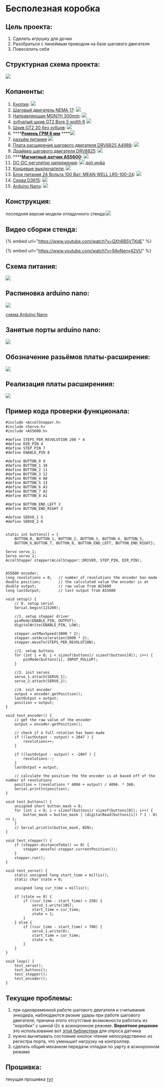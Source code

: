 # Бесполезная коробка

## Цель проекта:

1. Сделать игрушку для дочки
2. Разобраться с линеймым приводом на базе шагового двигателя
3. Повеселить себя

## Структурная схема проекта:

 

![](.gitbook/assets/photo5352776780357939252.jpg)

## Копаненты:



1. [Кнопки](https://aliexpress.ru/item/10pcs-Mini-12mm-Toggle-Rocker-Switch-6-Pins-2-Position-3-Position-ON-OFF-ON-OFF/4000238840867.html?spm=a2g0s.9042311.0.0.264d33edreTiCg&_ga=2.268409480.721664696.1612051115-530682806.1605135245&_gac=1.114393461.1610796936.CjwKCAiAuoqABhAsEiwAdSkVVCUs5nTX80VVDpcnxLvB3kZpXs2zuaedRuR_P9vpGu__abLf1sHESBoCMw4QAvD_BwE): ![](.gitbook/assets/screenshot-from-2021-02-02-12-42-39.png) 
2. [Шаговый двигатель NEMA 17](https://aliexpress.ru/item/4000329570564.html?spm=a2g0o.productlist.0.0.550816d5g7iG02&s=p&ad_pvid=202102171649262241762909808400006084000_1&algo_pvid=74b4ed5f-48ea-4d00-8ceb-39b771c87547&algo_expid=74b4ed5f-48ea-4d00-8ceb-39b771c87547-0&btsid=0b8b15cb16136093662915169e17f0&ws_ab_test=searchweb0_0,searchweb201602_,searchweb201603_): ![](.gitbook/assets/screenshot-from-2021-02-18-03-50-08.png) 
3. [Направляющая MGN7H 300mm](https://aliexpress.ru/item/MGN7-MGN12-MGN15-MGN9-L-100-200-350-500-600-800mm-miniature-linear-rail-slide-1pcs/4000264234020.html?spm=a2g0s.9042311.0.0.264d33edV28rk1&_ga=2.58105772.721664696.1612051115-530682806.1605135245&_gac=1.52601434.1610796936.CjwKCAiAuoqABhAsEiwAdSkVVCUs5nTX80VVDpcnxLvB3kZpXs2zuaedRuR_P9vpGu__abLf1sHESBoCMw4QAvD_BwE): ![](.gitbook/assets/screenshot-from-2021-02-02-12-46-36.png) 
4. [зубчатый шкив GT2 Bore 5 width 6](https://aliexpress.ru/item/High-Quality-GT2-Timing-Pulley-20-teeth-Bore-5mm-8mm-Aluminum-2GT-Synchronous-Wheel-3D-Printer/4000898906136.html?spm=a2g0s.9042311.0.0.264d33edffujk0&_ga=2.61209386.721664696.1612051115-530682806.1605135245&_gac=1.82479716.1610796936.CjwKCAiAuoqABhAsEiwAdSkVVCUs5nTX80VVDpcnxLvB3kZpXs2zuaedRuR_P9vpGu__abLf1sHESBoCMw4QAvD_BwE) ![](.gitbook/assets/screenshot-from-2021-02-02-12-55-43.png) 
5. [Шкив GT2 20 без зубцов](https://aliexpress.ru/item/GT2-Pulley-16-20-Without-Teeth-Pulley-16-20Teeth-OR-without-Teeth-Timing-Gear-Bore-3MM/32512894329.html?spm=a2g0s.9042311.0.0.264d33edSwKw4B&_ga=2.61389354.721664696.1612051115-530682806.1605135245&_gac=1.16302788.1612302785.CjwKCAiAjeSABhAPEiwAqfxURVnAwRXYoBPZ3WxVAR4feCVnuMGysp3E3lEiteS4H-q8LJ6nynU2xxoCko8QAvD_BwE):  ![](.gitbook/assets/screenshot-from-2021-02-03-02-09-10.png) 
6. \*\*\*\*[**Ремень ГРМ 6 мм**](https://aliexpress.ru/item/1m-2m-5m-10m-lot-GT2-6mm-open-timing-belt-width-6mm-GT2-belt-Rubber-Aramid/10000401582873.html?spm=a2g0s.9042311.0.0.264d33edk60mRf&_ga=2.67033000.721664696.1612051115-530682806.1605135245&_gac=1.84984299.1610796936.CjwKCAiAuoqABhAsEiwAdSkVVCUs5nTX80VVDpcnxLvB3kZpXs2zuaedRuR_P9vpGu__abLf1sHESBoCMw4QAvD_BwE) ****![](.gitbook/assets/screenshot-from-2021-02-02-13-10-04.png) 
7. [разъём питания](https://www.aliexpress.com/item/32706948395.html?spm=a2g0o.placeorder.0.0.6a3729fdQrTPAv&mp=1&_ga=2.186203887.733649584.1612867822-530682806.1605135245&_gac=1.114402677.1612393293.CjwKCAiAsOmABhAwEiwAEBR0ZoQVOcgG0DaGH8qnhtB28t2LdHiSB6GSdQXWdLqeA8_Wg5yumM56ehoC7-UQAvD_BwE)  ![](.gitbook/assets/screenshot-from-2021-02-09-13-54-12.png) 
8. [Плата расширения шагового двигателя DRV8825 A4988](https://aliexpress.ru/item/42-Stepper-Motor-Driver-Expansion-Board-DRV8825-A4988-3D-Printer-Parts-Control-Shield-Module-For-Arduino/4000772974580.html?spm=a2g0s.9042311.0.0.264d4c4dGZ6dwF&_ga=2.254851598.721664696.1612051115-530682806.1605135245&_gac=1.223396457.1612308157.CjwKCAiAjeSABhAPEiwAqfxURU6SgqMSpneTdudvHVfqPxbiaVtaGNwp5Z0pYRTR7Jnq-5hC8eiXThoCH3cQAvD_BwE&sku_id=10000007739648050): ![](.gitbook/assets/screenshot-from-2021-02-02-12-25-46.png) 
9. [Драйвер шагового двигателя DRV8825](https://aliexpress.ru/item/3D-Printer-Parts-StepStick-DRV8825-Stepper-Motor-Driver-With-Heat-sink-Carrier-Reprap-4-layer-PCB/32618856994.html?spm=a2g0s.9042311.0.0.264d4c4dGZ6dwF&_ga=2.237425158.721664696.1612051115-530682806.1605135245&_gac=1.119636730.1612308157.CjwKCAiAjeSABhAPEiwAqfxURU6SgqMSpneTdudvHVfqPxbiaVtaGNwp5Z0pYRTR7Jnq-5hC8eiXThoCH3cQAvD_BwE&sku_id=59319975710): ![](.gitbook/assets/screenshot-from-2021-02-02-12-26-00.png) 
10. \*\*\*\*[**Магнитный датчик AS5600**](https://aliexpress.ru/item/AS5600-magnetic-encoder-magnetic-induction-angle-measurement-sensor-module-12bit-high-precision/4000551682522.html?spm=a2g0s.9042311.0.0.264d33edTr0gcC&_ga=2.263126666.721664696.1612051115-530682806.1605135245&_gac=1.229861102.1612308157.CjwKCAiAjeSABhAPEiwAqfxURU6SgqMSpneTdudvHVfqPxbiaVtaGNwp5Z0pYRTR7Jnq-5hC8eiXThoCH3cQAvD_BwE&sku_id=10000002869296963)**:** ![](.gitbook/assets/screenshot-from-2021-02-02-11-51-11.png) 
11. [DC-DC регулятор напряжения](https://aliexpress.ru/item/33004374185.html?spm=a2g0o.productlist.0.0.63734940WFkuHK&algo_pvid=69b1ce41-6fe2-4ea3-9b8d-426b5a752cef&algo_expid=69b1ce41-6fe2-4ea3-9b8d-426b5a752cef-0&btsid=0b8b035c16138588368628898e0816&ws_ab_test=searchweb0_0,searchweb201602_,searchweb201603_&sku_id=67088944738): ![](.gitbook/assets/screenshot-from-2021-02-21-01-07-41.png) [доп инфа](http://wiki.sunfounder.cc/index.php?title=Step-down_DC-DC_Converter_Module)
12. [Концевые выключатели:](https://aliexpress.ru/item/1005002095893731.html?spm=a2g0o.productlist.0.0.738c5adf1HHuBW&algo_pvid=881a52cb-539b-430d-be31-5b1113a0f7ba&algo_expid=881a52cb-539b-430d-be31-5b1113a0f7ba-2&btsid=0b8b035616123513749206658ebd18&ws_ab_test=searchweb0_0,searchweb201602_,searchweb201603_&sku_id=12000018727208471) ![](.gitbook/assets/screenshot-from-2021-02-03-14-23-38.png) 
13. [Блок питания 24 Вольта 100 Ват: MEAN WELL  LRS-100-24](https://aliexpress.ru/item/4000583760898.html?spm=a2g0o.cart.0.0.31273c00FpFe9I&mp=1&_ga=2.228498075.721664696.1612051115-530682806.1605135245&_gac=1.126968447.1612308157.CjwKCAiAjeSABhAPEiwAqfxURU6SgqMSpneTdudvHVfqPxbiaVtaGNwp5Z0pYRTR7Jnq-5hC8eiXThoCH3cQAvD_BwE): ![](.gitbook/assets/screenshot-from-2021-02-03-14-28-47.png) 
14. [Серва D3615](https://aliexpress.ru/item/32591892775.html?spm=a2g0o.productlist.0.0.64122326MxbxwF&algo_pvid=d103a923-3100-482d-b945-38f32df2212a&algo_expid=d103a923-3100-482d-b945-38f32df2212a-0&btsid=0b8b158f16123942747607896e3a4e&ws_ab_test=searchweb0_0,searchweb201602_,searchweb201603_): ![](.gitbook/assets/screenshot-from-2021-02-04-02-16-39.png) 
15. [Arduino Nano](https://aliexpress.ru/item/1005001706390728.html?spm=a2g0o.productlist.0.0.427d1a9bqL1tBw&algo_pvid=d1bf206a-003e-4e88-aa41-8123fbea8f6f&algo_expid=d1bf206a-003e-4e88-aa41-8123fbea8f6f-0&btsid=0b8b15f516147304314408509e7153&ws_ab_test=searchweb0_0,searchweb201602_,searchweb201603_&sku_id=12000017234301331): ![](.gitbook/assets/screenshot-from-2021-03-03-03-14-45.png) 

## Конструкция:

последняя версия модели отладочного стенда:[![](.gitbook/assets/screenshot-from-2021-02-10-18-14-02.png)](https://cad.onshape.com/documents/125a385a616ec6f2df24a618/w/73a084dbbe324177ee5459c5/e/6f8e287a4627f32adfb02f55)

## Видео сборки стенда:

{% embed url="https://www.youtube.com/watch?v=QXh6B5VTKdE" %}

{% embed url="https://www.youtube.com/watch?v=9AvNeny42VU" %}

## Схема питания:

 

![](.gitbook/assets/photo5271509028385698236.jpg)

## Распиновка arduino nano:

 

![](.gitbook/assets/arduino-nano-pinout.jpg)

[схема Arduino Nano](https://www.arduino.cc/en/uploads/Main/ArduinoNano30Schematic.pdf)

## Занятые порты arduino nano:



  

![](.gitbook/assets/photo5330142757974553127.jpg)

##  Обозначение разьёмов платы-расширения:

 

![](.gitbook/assets/photo5330142757974553126.jpg)

## Реализация платы расширениия:

 

![](.gitbook/assets/photo5321231280655938872.jpg)

## Пример кода проверки функционала:

```text
#include <AccelStepper.h>
#include <Servo.h>
#include <AS5600.h>

#define STEPS_PER_REVOLUTION 200 * 4
#define DIR_PIN 4
#define STEP_PIN 7
#define ENABLE_PIN 8

#define BUTTON_0 9
#define BUTTON_1 10
#define BUTTON_2 11
#define BUTTON_3 12
#define BUTTON_4 A0
#define BUTTON_5 13
#define BUTTON_6 A3
#define BUTTON_7 A2
#define BUTTON_8 A1

#define BUTTON_END_LEFT 2
#define BUTTON_END_RIGHT 3

#define SERVO_1 5
#define SERVO_2 6


static int buttons[] = {
	BUTTON_0, BUTTON_1, BUTTON_2, BUTTON_3, BUTTON_4, BUTTON_5,
	BUTTON_6,BUTTON_7, BUTTON_8, BUTTON_END_LEFT, BUTTON_END_RIGHT};

Servo servo_1;
Servo servo_2;
AccelStepper stepper(AccelStepper::DRIVER, STEP_PIN, DIR_PIN);


AS5600 encoder;
long revolutions = 0;	// number of revolutions the encoder has made
double position;		// the calculated value the encoder is at
double output;			// raw value from AS5600
long lastOutput;		// last output from AS5600

void setup() {
	// 0. setup serial
	Serial.begin(115200);

	//1. setup stepper driver
	pinMode(ENABLE_PIN, OUTPUT);
	digitalWrite(ENABLE_PIN, LOW);

	stepper.setMaxSpeed(3000 * 2);
	stepper.setAcceleration(5000 * 2);
	stepper.moveTo(STEPS_PER_REVOLUTION);

	//2. setup buttons
	for (int i = 0; i < sizeof(buttons)/ sizeof(buttons[0]); i++) {
		pinMode(buttons[i], INPUT_PULLUP); 
	}

	//3. init servos
	servo_1.attach(SERVO_1);
	servo_2.attach(SERVO_2);

	//4. init encoder
	output = encoder.getPosition();
	lastOutput = output;
	position = output;
}

void test_encoder() {
	// get the raw value of the encoder
	output = encoder.getPosition();

	// check if a full rotation has been made
	if ((lastOutput - output) > 2047 ) {
		revolutions++;
	}
	
	if ((lastOutput - output) < -2047 ) {
		revolutions--;
	}
	lastOutput = output; 

	// calculate the position the the encoder is at based off of the number of revolutions
	position = (revolutions * 4096 + output) / 4096. * 360;
	Serial.println(position);
}

void test_buttons() {
	unsigned short button_mask = 0;
	for (int i = 0; i < sizeof(buttons)/ sizeof(buttons[0]); i++) {
		button_mask = button_mask | (digitalRead(buttons[i]) ? 1 : 0) << i;
	}
	// Serial.println(button_mask, BIN);
}

void test_stepper() {
	if (stepper.distanceToGo() == 0) {
		stepper.moveTo(-stepper.currentPosition());
	}
	stepper.run();
}

void test_servo() {
	static unsigned long start_time = millis();
	static char state = 0;

	unsigned long cur_time = millis();

	if (state == 0) {
		if ((cur_time - start_time) > 250) {
			servo_1.write(105);
			start_time = cur_time;
			state = 1;
		}
	} else {
		if ((cur_time - start_time) > 700) {
			servo_1.write(0);
			start_time = cur_time;
			state = 0;
		}
	}
}

void loop() {
	test_servo();
	test_buttons();
	test_stepper();
	test_encoder();
}
```

## Текущие проблемы:

1. при одновременной работе шагового двигателя и считывания энкодера, наблюдаются резкие удары при работе шагового двигателя, причина этого  отсутствие возможности работать из "коробки"  с шиной i2c в асинхронном режиме. **Вероятное решение** это использование вот [этой библиотеки](https://github.com/cskarai/asynci2cmaster) для опроса датчика
2. нужно вычитывать состояние кнопок чтение непосредственно из регистра порта, что уменьшит нагрузку на контроллер.
3. сделать общий механизм передачи отладки по уарту в асинхронном режиме

##  Прошивка:

текущая прошивка [тут](https://github.com/AlexLexx706/useless_box_fw)

